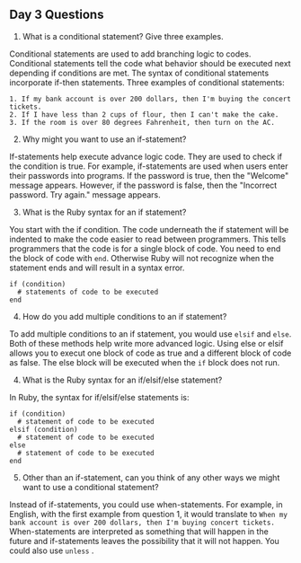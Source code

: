 ## Day 3 Questions

1. What is a conditional statement? Give three examples.

Conditional statements are used to add branching logic to codes. Conditional statements tell the code what behavior should be executed next depending if conditions are met. The syntax of conditional statements incorporate if-then statements. Three examples of conditional statements:

```
1. If my bank account is over 200 dollars, then I'm buying the concert tickets.
2. If I have less than 2 cups of flour, then I can't make the cake.
3. If the room is over 80 degrees Fahrenheit, then turn on the AC.
```

2. Why might you want to use an if-statement?

If-statements help execute advance logic code. They are used to check if the condition is true. For example, if-statements are used when users enter their passwords into programs. If the password is true, then the "Welcome" message appears. However, if the password is false, then the "Incorrect password. Try again." message appears.

3. What is the Ruby syntax for an if statement?

You start with the if condition. The code underneath the if statement will be indented to make the code easier to read between programmers. This tells programmers that the code is for a single block of code. You need to end the block of code with `end`. Otherwise Ruby will not recognize when the statement ends and will result in a syntax error.

```
if (condition)
  # statements of code to be executed
end
```

4. How do you add multiple conditions to an if statement?

To add multiple conditions to an if statement, you would use `elsif` and `else`. Both of these methods help write more advanced logic. Using else or elsif allows you to execut one block of code as true and a different block of code as false. The else block will be executed when the `if` block does not run.

4. What is the Ruby syntax for an if/elsif/else statement?

In Ruby, the syntax for if/elsif/else statements is:

```
if (condition)
  # statement of code to be executed
elsif (condition)
  # statement of code to be executed
else
  # statement of code to be executed
end
```

5. Other than an if-statement, can you think of any other ways we might want to use a conditional statement?

Instead of if-statements, you could use when-statements. For example, in English, with the first example from question 1, it would translate to `When my bank account is over 200 dollars, then I'm buying concert tickets.` When-statements are interpreted as something that will happen in the future and if-statements leaves the possibility that it will not happen. You could also use `unless` .
